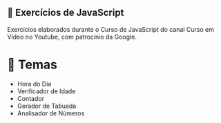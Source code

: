 ## 🎉 Exercícios de JavaScript
Exercícios elaborados durante o Curso de JavaScript do canal Curso em Vídeo no Youtube, com patrocínio da Google.

# 🧩 Temas
- Hora do Dia
- Verificador de Idade
- Contador
- Gerador de Tabuada
- Analisador de Números